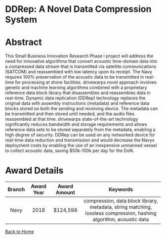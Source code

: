 
DDRep: A Novel Data Compression System
======================================

# Abstract


This Small Business Innovation Research Phase I project will address the need for innovative algorithms that convert acoustic time-domain data into a compressed data stream that is transmitted via satellite communications (SATCOM) and reassembled with low latency upon its receipt. The Navy requires 100% preservation of the acoustic data to be transmitted in real-time for processing at shore facilities. drivewarps novel approach involves genetic and machine learning algorithms combined with a proprietary reference data block library that disassembles and reassembles data in real-time. Dynamic data replication (DDRep) technology replaces the original data with assembly instructions (metadata) and reference data blocks stored on both the sending and receiving device. The metadata can be transmitted and then stored until needed, and the audio files reassembled at that time. drivewarps state-of-the-art technology significantly reduces bandwidth and storage requirements and allows reference data sets to be stored separately from the metadata, enabling a high degree of security. DDRep can be used on any networked device for real-time data reduction and transmission and would decrease the Navys deployment costs by enabling the use of an inexpensive unmanned vessel to collect acoustic data, saving $50k-100k per day for the DoN.  

# Award Details

|Branch|Award Year|Award Amount|Keywords|
| :---: | :---: | :---: | :---: |
|Navy|2018|$124,598|compression, data block library, metadata, string matching, lossless compression, hashing algorithm, acoustic data|
  
  


[Back to Home](https://github.com/chrischow/dod_sbir_awards/Reports/JH/#1976)